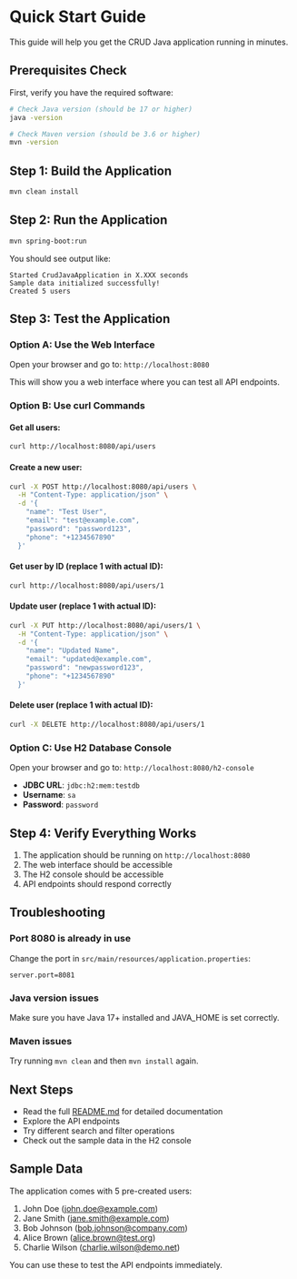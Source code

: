 # Quick Start Guide

This guide will help you get the CRUD Java application running in minutes.

## Prerequisites Check

First, verify you have the required software:

```bash
# Check Java version (should be 17 or higher)
java -version

# Check Maven version (should be 3.6 or higher)
mvn -version
```

## Step 1: Build the Application

```bash
mvn clean install
```

## Step 2: Run the Application

```bash
mvn spring-boot:run
```

You should see output like:

```
Started CrudJavaApplication in X.XXX seconds
Sample data initialized successfully!
Created 5 users
```

## Step 3: Test the Application

### Option A: Use the Web Interface

Open your browser and go to: `http://localhost:8080`

This will show you a web interface where you can test all API endpoints.

### Option B: Use curl Commands

#### Get all users:

```bash
curl http://localhost:8080/api/users
```

#### Create a new user:

```bash
curl -X POST http://localhost:8080/api/users \
  -H "Content-Type: application/json" \
  -d '{
    "name": "Test User",
    "email": "test@example.com",
    "password": "password123",
    "phone": "+1234567890"
  }'
```

#### Get user by ID (replace 1 with actual ID):

```bash
curl http://localhost:8080/api/users/1
```

#### Update user (replace 1 with actual ID):

```bash
curl -X PUT http://localhost:8080/api/users/1 \
  -H "Content-Type: application/json" \
  -d '{
    "name": "Updated Name",
    "email": "updated@example.com",
    "password": "newpassword123",
    "phone": "+1234567890"
  }'
```

#### Delete user (replace 1 with actual ID):

```bash
curl -X DELETE http://localhost:8080/api/users/1
```

### Option C: Use H2 Database Console

Open your browser and go to: `http://localhost:8080/h2-console`

- **JDBC URL**: `jdbc:h2:mem:testdb`
- **Username**: `sa`
- **Password**: `password`

## Step 4: Verify Everything Works

1. The application should be running on `http://localhost:8080`
2. The web interface should be accessible
3. The H2 console should be accessible
4. API endpoints should respond correctly

## Troubleshooting

### Port 8080 is already in use

Change the port in `src/main/resources/application.properties`:

```
server.port=8081
```

### Java version issues

Make sure you have Java 17+ installed and JAVA_HOME is set correctly.

### Maven issues

Try running `mvn clean` and then `mvn install` again.

## Next Steps

- Read the full [README.md](README.md) for detailed documentation
- Explore the API endpoints
- Try different search and filter operations
- Check out the sample data in the H2 console

## Sample Data

The application comes with 5 pre-created users:

1. John Doe (john.doe@example.com)
2. Jane Smith (jane.smith@example.com)
3. Bob Johnson (bob.johnson@company.com)
4. Alice Brown (alice.brown@test.org)
5. Charlie Wilson (charlie.wilson@demo.net)

You can use these to test the API endpoints immediately.
